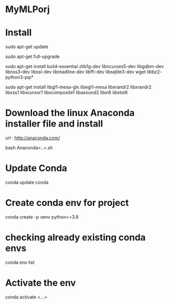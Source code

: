 # MyMLPorj

# Install
sudo apt-get update

sudo apt-get full-upgrade

sudo apt-get install build-essential zlib1g-dev libncurses5-dev libgdbm-dev libnss3-dev libssl-dev libreadline-dev libffi-dev libsqlite3-dev wget libbz2- python3-pip*

sudo apt-get install libgl1-mesa-glx libegl1-mesa libxrandr2 libxrandr2 libxss1 libxcursor1 libxcomposite1 libasound2 libxi6 libxtst6


# Download the linux Anaconda installer file and install

url : http://anaconda.com/

bash Anaconda<..>.sh

# Update Conda
conda update conda

# Create conda env for project

conda create -p venv python==3.8

# checking already existing conda envs

conda env list

# Activate the env

conda activate <...>